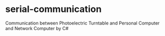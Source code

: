 # serial-communication
Communication between  Photoelectric Turntable and Personal Computer and Network Computer by C#
